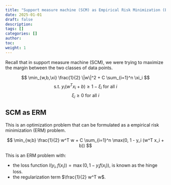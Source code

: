 ```yaml
---
title: "Support measure machine (SCM) as Empirical Risk Minimization (ERM)"
date: 2025-01-01
draft: false
description:
tags: []
categories: []
author:
toc:
weight: 1
---
```


Recall that in support measure machine (SCM), we were trying to maximize the margin between the two classes of data points.

$$ \min_{w,b,\xi} \frac{1}{2} \|w\|^2 + C \sum_{i=1}^n \xi_i $$
$$ \text{s.t. } y_i (w^T x_i + b) \geq 1 - \xi_i \text{ for all } i $$
$$ \xi_i \geq 0 \text{ for all } i $$

## SCM as ERM
This is an optimization problem that can be formulated as a empirical risk minimization (ERM) problem.

$$ \min_{w,b} \frac{1}{2} w^T w + C \sum_{i=1}^n \max(0, 1 - y_i (w^T x_i + b)) $$

This is an ERM problem with:
- the loss function $l(y_i, f(x_i)) = \max(0, 1 - y_i f(x_i))$, is known as the hinge loss.
- the regularization term $\frac{1}{2} w^T w$.

